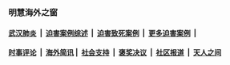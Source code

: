 
### 明慧海外之窗

####  [武汉肺炎](indexes/365.md?t=03071100) &nbsp;|&nbsp;  [迫害案例综述](indexes/328.md?t=03071100) &nbsp;|&nbsp; [迫害致死案例](indexes/277.md?t=03071100)  &nbsp;|&nbsp; [更多迫害案例](indexes/81.md?t=03071100)  &nbsp;|&nbsp; 
####  [时事评论](indexes/19.md?t=03071100) &nbsp;|&nbsp; [海外简讯](indexes/245.md?t=03071100)&nbsp;|&nbsp;  [社会支持](indexes/140.md?t=03071100) &nbsp;|&nbsp; [褒奖决议](indexes/282.md?t=03071100) &nbsp;|&nbsp; [社区报道](indexes/91.md?t=03071100)  &nbsp;|&nbsp; [天人之间](indexes/78.md?t=03071100) 

